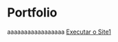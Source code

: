 # Portfolio
 aaaaaaaaaaaaaaaaa
<a href="https://rauffaagust.github.io/Portfolio/Site1/index.html"> Executar o Site1